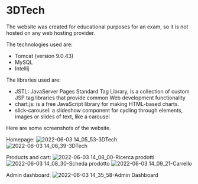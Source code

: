 # 3DTech
The website was created for educational purposes for an exam, so it is not hosted on any web hosting provider.

The technologies used are:
- Tomcat (version 9.0.43)
- MySQL
- Intellij

The libraries used are:
- JSTL: JavaServer Pages Standard Tag Library, is a collection of custom JSP tag libraries that provide common Web development functionality
- chart.js: is a free JavaScript library for making HTML-based charts.
- slick-carousel: a slideshow component for cycling through elements, images or slides of text, like a carousel

Here are some screenshots of the website.

Homepage:
![2022-06-03 14_05_53-3DTech](https://user-images.githubusercontent.com/83709227/171904263-041a990f-1e29-439f-ab24-28521a3cf9aa.png)
![2022-06-03 14_06_39-3DTech](https://user-images.githubusercontent.com/83709227/171904266-4628ee4f-858f-4fe6-a209-653d5f97835c.png)

Products and cart:
![2022-06-03 14_08_00-Ricerca prodotti](https://user-images.githubusercontent.com/83709227/171904402-4f1926f4-3325-4cb3-ada6-8d7c7890b420.png)
![2022-06-03 14_08_30-Scheda prodotto](https://user-images.githubusercontent.com/83709227/171904406-8b5e4676-374f-4743-91d2-3309ee031b7f.png)
![2022-06-03 14_09_21-Carrello](https://user-images.githubusercontent.com/83709227/171904408-ba319ffc-7223-4d4f-b8f5-21649481337f.png)

Admin dashboard:
![2022-06-03 14_35_58-Admin Dashboard](https://user-images.githubusercontent.com/83709227/171904586-f23f2478-7d22-402f-b73c-43638052afc2.png)
